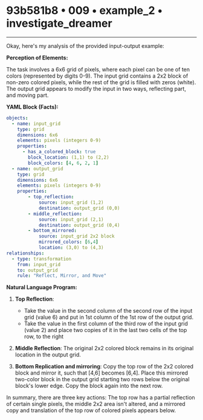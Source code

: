 # 93b581b8 • 009 • example_2 • investigate_dreamer

---
Okay, here's my analysis of the provided input-output example:

**Perception of Elements:**

The task involves a 6x6 grid of pixels, where each pixel can be one of ten colors (represented by digits 0-9). The input grid contains a 2x2 block of non-zero colored pixels, while the rest of the grid is filled with zeros (white). The output grid appears to modify the input in two ways, reflecting part, and moving part.

**YAML Block (Facts):**



```yaml
objects:
  - name: input_grid
    type: grid
    dimensions: 6x6
    elements: pixels (integers 0-9)
    properties:
      - has_a_colored_block: true
        block_location: (1,1) to (2,2)
        block_colors: [4, 6, 2, 1]
  - name: output_grid
    type: grid
    dimensions: 6x6
    elements: pixels (integers 0-9)
    properties:
        - top_reflection:
            source: input_grid (1,2)
            destination: output_grid (0,0)
        - middle_reflection:
            source: input_grid (2,1)
            destination: output_grid (0,4)
        - bottom_mirrored:
            source: input_grid 2x2 block
            mirrored_colors: [6,4]
            location: (3,0) to (4,3)
relationships:
  - type: transformation
    from: input_grid
    to: output_grid
    rule: "Reflect, Mirror, and Move"
```



**Natural Language Program:**

1.  **Top Reflection**:
    *   Take the value in the second column of the second row of the input grid (value 6) and put in 1st column of the 1st row of the output grid.
    *   Take the value in the first column of the third row of the input grid (value 2) and place two copies of it in the last two cells of the top row, to the right

2.  **Middle Reflection**: The original 2x2 colored block remains in its original location in the output grid.

3.  **Bottom Replication and mirroring**: Copy the top row of the 2x2 colored block and mirror it, such that [4,6] becomes [6,4]. Place this mirrored two-color block in the output grid starting two rows below the original block's lower edge. Copy the block again into the next row.

In summary, there are three key actions: The top row has a partial reflection of certain single pixels, the middle 2x2 area isn't altered, and a mirrored copy and translation of the top row of colored pixels appears below.

